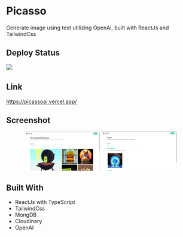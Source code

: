 # Picasso

Generate image using text utilizing OpenAi, built with ReactJs and TailwindCss

## Deploy Status

<img src="https://therealsujitk-vercel-badge.vercel.app/?app=picassoai&style=for-the-badge" />

## Link

https://picassoai.vercel.app/

## Screenshot

<p align="center">
  <img src="ss/1.png" width="40%" > <img src="ss/2.png" width="40%">
</p>

## Built With

- ReactJs with TypeScript
- TailwindCss
- MongDB
- Cloudinary
- OpenAI
